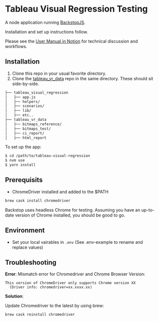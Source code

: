 # Tableau Visual Regression Testing
A node application running [BackstopJS](https://github.com/garris/BackstopJS).

Installation and set up instructions follow.

Please see the [User Manual in Notion](https://www.notion.so/tableaumkt/User-Manual-BackstopJS-Tableau-Node-App-26c2f402f8144c598ecb5f49d2d36db6) for technical discussion and workflows.

## Installation ##
1. Clone this repo in your usual favorite directory.
2. Clone the [tableau_vr_data](https://github.com/tableau-mkt/tableau_vr_data) repo in the same directory. These should sit side-by-side.

```bash
├── tableau_visual_regression
│   ├── app.js
│   ├── helpers/
│   ├── scenarios/
│   ├── lib/
│   ├── etc..
├── tableau_vr_data
│   ├── bitmaps_reference/
│   ├── bitmaps_test/
│   ├── ci_report/
│   ├── html_report
```


To set up the app:
```bash
$ cd /path/to/tableau-visual-regression
$ nvm use
$ yarn install
```

## Prerequisits
- ChromeDriver installed and added to the $PATH

```bash
brew cask install chromedriver
```
Backstop uses headless Chrome for testing. Assuming you have an up-to-date version of Chrome installed, you should be good to go.

## Environment
- Set your local vairables in `.env`
(See .env-example to rename and replace values)

## Troubleshooting ##

**Error**: Mismatch error for Chromedriver and Chrome Browser Version:

```$bash
This version of ChromeDriver only supports Chrome version XX
  (Driver info: chromedriver=xx.xxxx.xx)
```

**Solution**:

Update Chromedriver to the latest by using brew: 

`brew cask reinstall chromedriver`
